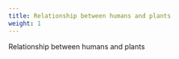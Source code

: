 ```yaml
---
title: Relationship between humans and plants
weight: 1
---
```


Relationship between humans and plants